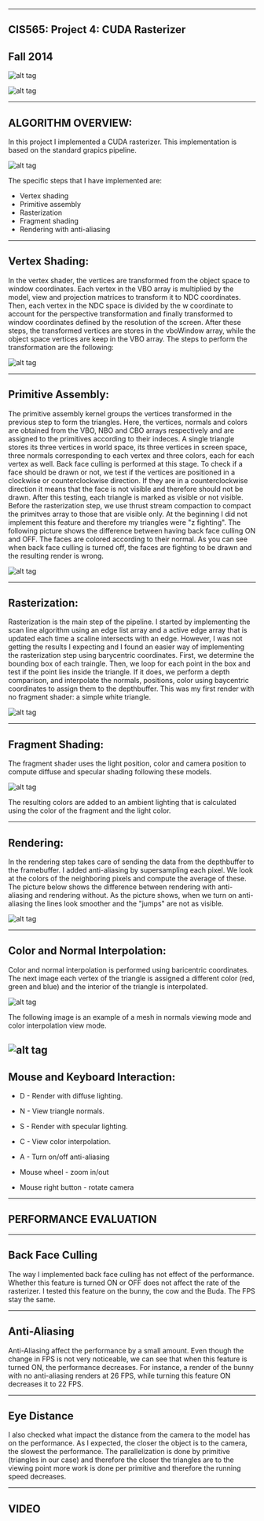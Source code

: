 ﻿-------------------------------------------------------------------------------
CIS565: Project 4: CUDA Rasterizer
-------------------------------------------------------------------------------
Fall 2014
-------------------------------------------------------------------------------

![alt tag](https://github.com/paula18/Project4-Rasterizer/blob/master/dragon1.PNG)

![alt tag](https://github.com/paula18/Project4-Rasterizer/blob/master/buda1.PNG)


-------------------------------------------------------------------------------
ALGORITHM OVERVIEW:
-------------------------------------------------------------------------------

In this project I implemented a CUDA rasterizer. This implementation is based on the standard grapics pipeline.

![alt tag](https://github.com/paula18/Project4-Rasterizer/blob/master/graphicsPipeline.PNG)


The specific steps that I have implemented are: 

* Vertex shading
* Primitive assembly
* Rasterization 
* Fragment shading
* Rendering with anti-aliasing

-------------------------------------------------------------------------------
Vertex Shading:
-------------------------------------------------------------------------------
In the vertex shader, the vertices are transformed from the object space to window coordinates. Each vertex in the VBO array is multiplied by the model, view and projection matrices to transform it to NDC coordinates. Then, each vertex in the NDC space is divided by the w coordinate to account for the perspective transformation and finally transformed to window coordinates defined by the resolution of the screen. 
After these steps, the transformed vertices are stores in the vboWindow array, while the object space vertices are keep in the VBO array. 
The steps to perform the transformation are the following: 


![alt tag](https://github.com/paula18/Project4-Rasterizer/blob/master/vertexShader.PNG)

-------------------------------------------------------------------------------
Primitive Assembly:
-------------------------------------------------------------------------------
The primitive assembly kernel groups the vertices transformed in the previous step to form the triangles. Here, the vertices, normals and colors are obtained from the VBO, NBO and CBO arrays respectively and are assigned to the primitives according to their indeces. 
A single triangle stores its three vertices in world space, its three vertices in screen space, three normals corresponding to each vertex and three colors, each for each vertex as well. 
Back face culling is performed at this stage. To check if a face should be drawn or not, we test if the vertices are positioned in a clockwise or counterclockwise direction. If they are in a counterclockwise direction it means that the face is not visible and therefore should not be drawn. After this testing, each triangle is marked as visible or not visible. Before the rasterization step, we use thrust stream compaction to compact the primitves array to those that are visible only. 
At the beginning I did not implement this feature and therefore my triangles were "z fighting". The following picture shows the difference between having back face culling ON and OFF. The faces are colored according to their normal. As you can see when back face culling is turned off, the faces are fighting to be drawn and the resulting render is wrong.

![alt tag](https://github.com/paula18/Project4-Rasterizer/blob/master/bFComparison.PNG)

-------------------------------------------------------------------------------
Rasterization:
-------------------------------------------------------------------------------
Rasterization is the main step of the pipeline. I started by implementing the scan line algorithm using an edge list array and a active edge array that is updated each time a scaline intersects with an edge. However, I was not getting the results I expecting and I found an easier way of implementing the rasterization step using barycentric coordinates. 
First, we determine the bounding box of each traingle. Then, we loop for each point in the box and test if the point lies inside the triangle. If it does, we perform a depth comparison, and interpolate the normals, positions, color using baycentric coordinates to assign them to the depthbuffer. 
This was my first render with no fragment shader: a simple white triangle. 

![alt tag](https://github.com/paula18/Project4-Rasterizer/blob/master/triangleNoFragment.PNG)


-------------------------------------------------------------------------------
Fragment Shading:
-------------------------------------------------------------------------------
The fragment shader uses the light position, color and camera position to compute diffuse and specular shading following these models.

![alt tag](https://github.com/paula18/Project4-Rasterizer/blob/master/shadingModels.PNG)

The resulting colors are added to an ambient lighting that is calculated using the color of the fragment and the light color. 


-------------------------------------------------------------------------------
Rendering:
-------------------------------------------------------------------------------
In the rendering step takes care of sending the data from the depthbuffer to the framebuffer. I added anti-aliasing by supersampling each pixel. We look at the colors of the neighboring pixels and compute the average of these. 
The picture below shows the difference between rendering with anti-aliasing and rendering without. As the picture shows, when we turn on anti-aliasing the lines look smoother and the "jumps" are not as visible. 

![alt tag](https://github.com/paula18/Project4-Rasterizer/blob/master/aliasingComparison.PNG)


-------------------------------------------------------------------------------
Color and Normal Interpolation:
-------------------------------------------------------------------------------
Color and normal interpolation is performed using baricentric coordinates. The next image each vertex of the triangle is assigned a different color (red, green and blue) and the interior of the triangle is interpolated. 

![alt tag](https://github.com/paula18/Project4-Rasterizer/blob/master/triColorInter.PNG)

The following image is an example of a mesh in normals viewing mode and color interpolation view mode. 

![alt tag](https://github.com/paula18/Project4-Rasterizer/blob/master/bunnyColorAndNormals.PNG)
-------------------------------------------------------------------------------
Mouse and Keyboard Interaction:
-------------------------------------------------------------------------------

* D - Render with diffuse lighting. 
* N - View triangle normals. 
* S - Render with specular lighting.
* C - View color interpolation. 
* A - Turn on/off anti-aliasing

* Mouse wheel - zoom in/out
* Mouse right button - rotate camera



-------------------------------------------------------------------------------
PERFORMANCE EVALUATION
-------------------------------------------------------------------------------

-------------------------------------------------------------------------------
Back Face Culling
-------------------------------------------------------------------------------
The way I implemented back face culling has not effect of the performance. Whether this feature is turned ON or OFF does not affect the rate of the rasterizer. I tested this feature on the bunny, the cow and the Buda. The FPS stay the same. 

-------------------------------------------------------------------------------
Anti-Aliasing
-------------------------------------------------------------------------------

Anti-Aliasing affect the performance by a small amount. Even though the change in FPS is not very noticeable, we can see that when this feature is turned ON, the performance decreases. For instance, a render of the bunny with no anti-aliasing renders at 26 FPS, while turning this feature ON decreases it to 22 FPS.

-------------------------------------------------------------------------------
Eye Distance
-------------------------------------------------------------------------------
I also checked what impact the distance from the camera to the model has on the performance. As I expected, the closer the object is to the camera, the slowest the performance. The parallelization is done by primitive (triangles in our case) and therefore the closer the triangles are to the viewing point more work is done per primitive and therefore the running speed decreases.  


-------------------------------------------------------------------------------
VIDEO
-------------------------------------------------------------------------------

